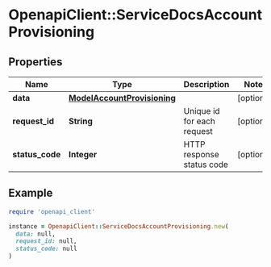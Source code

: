 # OpenapiClient::ServiceDocsAccountProvisioning

## Properties

| Name | Type | Description | Notes |
| ---- | ---- | ----------- | ----- |
| **data** | [**ModelAccountProvisioning**](ModelAccountProvisioning.md) |  | [optional] |
| **request_id** | **String** | Unique id for each request | [optional] |
| **status_code** | **Integer** | HTTP response status code | [optional] |

## Example

```ruby
require 'openapi_client'

instance = OpenapiClient::ServiceDocsAccountProvisioning.new(
  data: null,
  request_id: null,
  status_code: null
)
```

